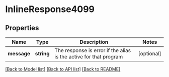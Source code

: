 # InlineResponse4099

## Properties
Name | Type | Description | Notes
------------ | ------------- | ------------- | -------------
**message** | **string** | The response is error if the alias is the active for that program | [optional] 

[[Back to Model list]](../../README.md#documentation-for-models) [[Back to API list]](../../README.md#documentation-for-api-endpoints) [[Back to README]](../../README.md)

